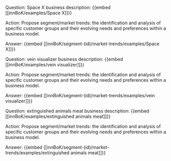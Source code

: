 Question: Space X business description:
{{embed [[innBoK/examples/Space X]]}}

Action: Propose segment/market trends: the identification and analysis of specific customer groups and their evolving needs and preferences within a business model.

Answer:
{{embed [[innBoK/segment-(id)/market-trends/examples/Space X]]}}

Question: vein visualizer business description:
{{embed [[innBoK/examples/vein visualizer]]}}

Action: Propose segment/market trends: the identification and analysis of specific customer groups and their evolving needs and preferences within a business model.

Answer:
{{embed [[innBoK/segment-(id)/market-trends/examples/vein visualizer]]}}

Question: extinguished animals meat business description:
{{embed [[innBoK/examples/extinguished animals meat]]}}

Action: Propose segment/market trends: the identification and analysis of specific customer groups and their evolving needs and preferences within a business model.

Answer:
{{embed [[innBoK/segment-(id)/market-trends/examples/extinguished animals meat]]}}



